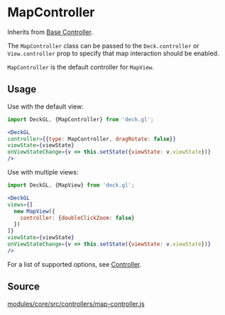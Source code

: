 # MapController

Inherits from [Base Controller](/docs/api-reference/core/controller.md).

The `MapController` class can be passed to the `Deck.controller` or `View.controller` prop to specify that map interaction should be enabled.

`MapController` is the default controller for `MapView`.

## Usage

Use with the default view:

```jsx
import DeckGL, {MapController} from 'deck.gl';

<DeckGL
controller={{type: MapController, dragRotate: false}}
viewState={viewState}
onViewStateChange={v => this.setState({viewState: v.viewState})}
/>
```

Use with multiple views:

```jsx
import DeckGL, {MapView} from 'deck.gl';

<DeckGL
views={[
  new MapView({
    controller: {doubleClickZoom: false}
  })
]}
viewState={viewState}
onViewStateChange={v => this.setState({viewState: v.viewState})}
/>
```

For a list of supported options, see [Controller](/docs/api-reference/core/controller.md).

## Source

[modules/core/src/controllers/map-controller.js](https://github.com/visgl/deck.gl/tree/8.2-release/modules/core/src/controllers/map-controller.js)
